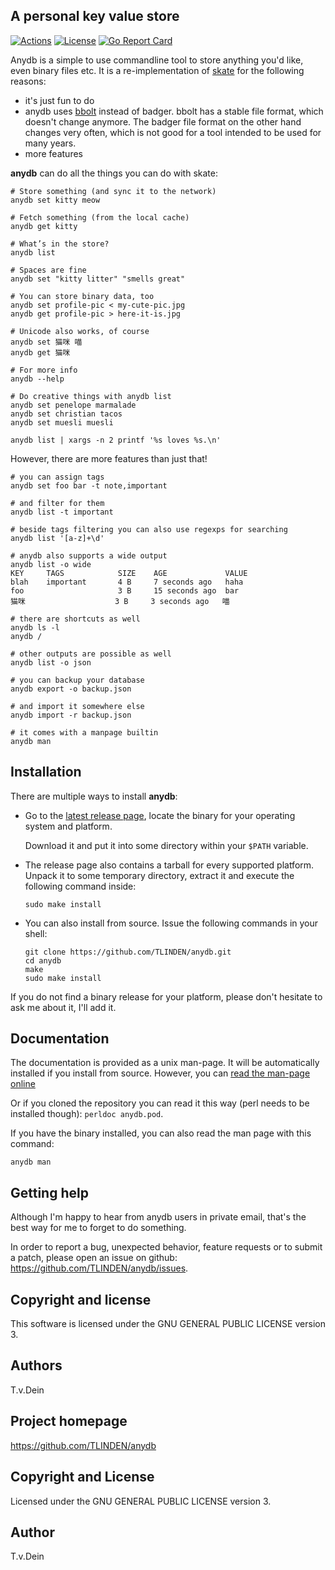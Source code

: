 ## A personal key value store

[![Actions](https://github.com/tlinden/anydb/actions/workflows/ci.yaml/badge.svg)](https://github.com/tlinden/anydb/actions)
[![License](https://img.shields.io/badge/license-GPL-blue.svg)](https://github.com/tlinden/anydb/blob/master/LICENSE)
[![Go Report Card](https://goreportcard.com/badge/github.com/tlinden/anydb)](https://goreportcard.com/report/github.com/tlinden/anydb)

Anydb is a simple to use commandline tool to store anything you'd
like, even binary files etc. It is a re-implementation of
[skate](https://github.com/charmbracelet/skate) for the following
reasons:

- it's just fun to do
- anydb uses [bbolt](https://github.com/etcd-io/bbolt) instead of
  badger. bbolt has a stable file format, which doesn't change
  anymore. The badger file format on the other hand changes very
  often, which is not good for a tool intended to be used for many
  years.
- more features

**anydb** can do all the things you can do with skate:

```shell
# Store something (and sync it to the network)
anydb set kitty meow

# Fetch something (from the local cache)
anydb get kitty

# What’s in the store?
anydb list

# Spaces are fine
anydb set "kitty litter" "smells great"

# You can store binary data, too
anydb set profile-pic < my-cute-pic.jpg
anydb get profile-pic > here-it-is.jpg

# Unicode also works, of course
anydb set 猫咪 喵
anydb get 猫咪

# For more info
anydb --help

# Do creative things with anydb list
anydb set penelope marmalade
anydb set christian tacos
anydb set muesli muesli

anydb list | xargs -n 2 printf '%s loves %s.\n'
```
  
However, there are more features than just that!

```shell
# you can assign tags
anydb set foo bar -t note,important

# and filter for them
anydb list -t important

# beside tags filtering you can also use regexps for searching
anydb list '[a-z]+\d'

# anydb also supports a wide output
anydb list -o wide
KEY     TAGS            SIZE    AGE             VALUE 
blah    important       4 B     7 seconds ago   haha 
foo                     3 B     15 seconds ago  bar  
猫咪                    3 B     3 seconds ago   喵   

# there are shortcuts as well
anydb ls -l
anydb /

# other outputs are possible as well
anydb list -o json

# you can backup your database
anydb export -o backup.json

# and import it somewhere else
anydb import -r backup.json

# it comes with a manpage builtin
anydb man
```

## Installation

There are multiple ways to install **anydb**:

- Go to the [latest release page](https://github.com/tlinden/anydb/releases/latest),
  locate the binary for your operating system and platform.
  
  Download it and put it into some directory within your `$PATH` variable.
  
- The release page also contains a tarball for every supported platform. Unpack it
  to some temporary directory, extract it and execute the following command inside:
  ```
  sudo make install
  ```
  
- You can also install from source. Issue the following commands in your shell:
  ```
  git clone https://github.com/TLINDEN/anydb.git
  cd anydb
  make
  sudo make install
  ```

If you  do not find a  binary release for your  platform, please don't
hesitate to ask me about it, I'll add it.

## Documentation

The  documentation  is  provided  as  a unix  man-page.   It  will  be
automatically installed if  you install from source.  However, you can
[read the man-page online](https://github.com/TLINDEN/anydb/blob/master/anydb.pod)

Or if you cloned  the repository you can read it  this way (perl needs
to be installed though): `perldoc anydb.pod`.

If you have the binary installed, you  can also read the man page with
this command:

    anydb man

## Getting help

Although I'm happy to hear from anydb users in private email, that's the
best way for me to forget to do something.

In order to report a bug,  unexpected behavior, feature requests or to
submit    a    patch,    please    open   an    issue    on    github:
https://github.com/TLINDEN/anydb/issues.

## Copyright and license

This software is licensed under the GNU GENERAL PUBLIC LICENSE version 3.

## Authors

T.v.Dein <tom AT vondein DOT org>

## Project homepage

https://github.com/TLINDEN/anydb

## Copyright and License

Licensed under the GNU GENERAL PUBLIC LICENSE version 3.

## Author

T.v.Dein <tom AT vondein DOT org>
